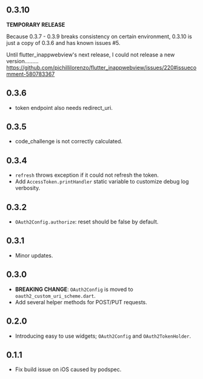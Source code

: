 ## 0.3.10

**TEMPORARY RELEASE**

Because 0.3.7 - 0.3.9 breaks consistency on certain environment, 0.3.10 is just a copy of 0.3.6 and has known issues #5.

Until flutter_inappwebview's next release, I could not release a new version.........
https://github.com/pichillilorenzo/flutter_inappwebview/issues/220#issuecomment-580783367

## 0.3.6

* token endpoint also needs redirect_uri.

## 0.3.5

* code_challenge is not correctly calculated.

## 0.3.4

* `refresh` throws exception if it could not refresh the token.
* Add `AccessToken.printHandler` static variable to customize debug log verbosity.

## 0.3.2

* `OAuth2Config.authorize`: reset should be false by default.

## 0.3.1

* Minor updates.

## 0.3.0

* **BREAKING CHANGE**: `OAuth2Config` is moved to `oauth2_custom_uri_scheme.dart`.
* Add several helper methods for POST/PUT requests.

## 0.2.0

* Introducing easy to use widgets; `OAuth2Config` and `OAuth2TokenHolder`.

## 0.1.1

* Fix build issue on iOS caused by podspec.
